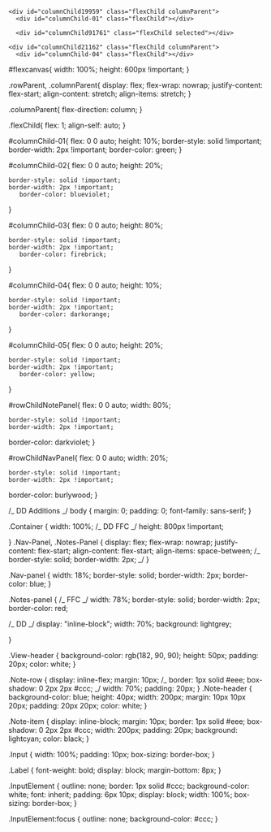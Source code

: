 <!-- HTML -->

<div id="container" class="flexChild rowParent">
  
  <div id="rowChildNavPanel" class="flexChild columnParent">
    <div id="columnChild-02" class="flexChild"></div>

    <div id="columnChild19959" class="flexChild columnParent">
      <div id="columnChild-01" class="flexChild"></div>

      <div id="columnChild91761" class="flexChild selected"></div>

</div>
</div>

  <div id="rowChildNotePanel" class="flexChild columnParent">
    <div id="columnChild-05" class="flexChild"></div>

    <div id="columnChild21162" class="flexChild columnParent">
      <div id="columnChild-04" class="flexChild"></div>



</div>
</div>
</div>

<!-- CSS -->

#flexcanvas{
width: 100%;
height: 600px !important;
}

.rowParent, .columnParent{
display: flex;
flex-wrap: nowrap;
justify-content: flex-start;
align-content: stretch;
align-items: stretch;
}

.columnParent{
flex-direction: column;
}

.flexChild{
flex: 1;
align-self: auto;
}

#columnChild-01{
flex: 0 0 auto; height: 10%;
border-style: solid !important;
border-width: 2px !important;
border-color: green;
}

#columnChild-02{
flex: 0 0 auto; height: 20%;

    border-style: solid !important;
    border-width: 2px !important;
       border-color: blueviolet;

}

#columnChild-03{
flex: 0 0 auto; height: 80%;

    border-style: solid !important;
    border-width: 2px !important;
       border-color: firebrick;

}

#columnChild-04{
flex: 0 0 auto; height: 10%;

    border-style: solid !important;
    border-width: 2px !important;
       border-color: darkorange;

}

#columnChild-05{
flex: 0 0 auto; height: 20%;

    border-style: solid !important;
    border-width: 2px !important;
       border-color: yellow;

}

#rowChildNotePanel{
flex: 0 0 auto; width: 80%;

    border-style: solid !important;
    border-width: 2px !important;

border-color: darkviolet;
}

#rowChildNavPanel{
flex: 0 0 auto; width: 20%;

    border-style: solid !important;
    border-width: 2px !important;

border-color: burlywood;
}

/_ DD Additions _/
body {
margin: 0;
padding: 0;
font-family: sans-serif;
}

.Container {
width: 100%;
/_ DD FFC _/
height: 800px !important;

}
.Nav-Panel, .Notes-Panel {
display: flex;
flex-wrap: nowrap;
justify-content: flex-start;
align-content: flex-start;
align-items: space-between;
/_ border-style: solid;
border-width: 2px; _/
}

.Nav-panel {
width: 18%;
border-style: solid;
border-width: 2px;
border-color: blue;
}

.Notes-panel {
/_ FFC _/
width: 78%;
border-style: solid;
border-width: 2px;
border-color: red;

/_ DD _/
display: "inline-block";
width: 70%;
background: lightgrey;

}

.View-header {
background-color: rgb(182, 90, 90);
height: 50px;
padding: 20px;
color: white;
}

.Note-row {
display: inline-flex;
margin: 10px;
/_ border: 1px solid #eee;
box-shadow: 0 2px 2px #ccc; _/
width: 70%;
padding: 20px;
}
.Note-header {
background-color: blue;
height: 40px;
width: 200px;
margin: 10px 10px 20px;
padding: 20px 20px;
color: white;
}

.Note-item {
display: inline-block;
margin: 10px;
border: 1px solid #eee;
box-shadow: 0 2px 2px #ccc;
width: 200px;
padding: 20px;
background: lightcyan;
color: black;
}

.Input {
width: 100%;
padding: 10px;
box-sizing: border-box;
}

.Label {
font-weight: bold;
display: block;
margin-bottom: 8px;
}

.InputElement {
outline: none;
border: 1px solid #ccc;
background-color: white;
font: inherit;
padding: 6px 10px;
display: block;
width: 100%;
box-sizing: border-box;
}

.InputElement:focus {
outline: none;
background-color: #ccc;
}
